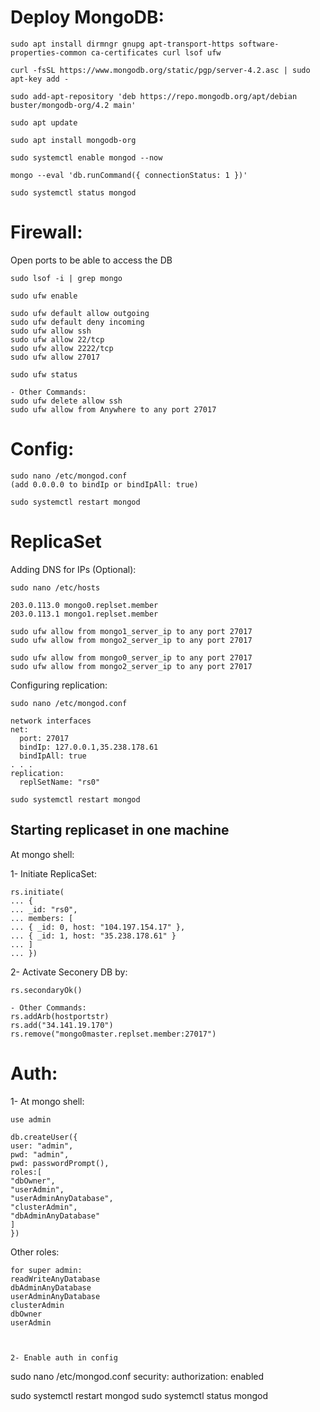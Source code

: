 # Deploy MongoDB:

```
sudo apt install dirmngr gnupg apt-transport-https software-properties-common ca-certificates curl lsof ufw

curl -fsSL https://www.mongodb.org/static/pgp/server-4.2.asc | sudo apt-key add -

sudo add-apt-repository 'deb https://repo.mongodb.org/apt/debian buster/mongodb-org/4.2 main'

sudo apt update

sudo apt install mongodb-org

sudo systemctl enable mongod --now

mongo --eval 'db.runCommand({ connectionStatus: 1 })'

sudo systemctl status mongod

```



# Firewall: 

Open ports to be able to access the DB
```
sudo lsof -i | grep mongo

sudo ufw enable

sudo ufw default allow outgoing
sudo ufw default deny incoming
sudo ufw allow ssh
sudo ufw allow 22/tcp
sudo ufw allow 2222/tcp
sudo ufw allow 27017

sudo ufw status

- Other Commands:
sudo ufw delete allow ssh
sudo ufw allow from Anywhere to any port 27017
```


# Config:

```
sudo nano /etc/mongod.conf
(add 0.0.0.0 to bindIp or bindIpAll: true)

sudo systemctl restart mongod
```


# ReplicaSet 

Adding DNS for IPs (Optional):

```
sudo nano /etc/hosts

203.0.113.0 mongo0.replset.member
203.0.113.1 mongo1.replset.member

sudo ufw allow from mongo1_server_ip to any port 27017
sudo ufw allow from mongo2_server_ip to any port 27017

sudo ufw allow from mongo0_server_ip to any port 27017
sudo ufw allow from mongo2_server_ip to any port 27017
```


Configuring replication:
```
sudo nano /etc/mongod.conf

network interfaces
net:
  port: 27017
  bindIp: 127.0.0.1,35.238.178.61
  bindIpAll: true
. . .
replication:
  replSetName: "rs0"

sudo systemctl restart mongod
```

## Starting replicaset in one machine


At mongo shell:

1- Initiate ReplicaSet:
```
rs.initiate(
... {
... _id: "rs0",
... members: [
... { _id: 0, host: "104.197.154.17" },
... { _id: 1, host: "35.238.178.61" }
... ]
... })
```

2- Activate Seconery DB by:
```
rs.secondaryOk()
```

```
- Other Commands:
rs.addArb(hostportstr)
rs.add("34.141.19.170")
rs.remove("mongo0master.replset.member:27017")
```



# Auth:

1- At mongo shell: 

```
use admin

db.createUser({
user: "admin",
pwd: "admin",
pwd: passwordPrompt(),
roles:[
"dbOwner", 
"userAdmin", 
"userAdminAnyDatabase",
"clusterAdmin",
"dbAdminAnyDatabase"
]
})
```

Other roles:
```
for super admin:
readWriteAnyDatabase
dbAdminAnyDatabase
userAdminAnyDatabase
clusterAdmin
dbOwner 
userAdmin
```

```


2- Enable auth in config

```
sudo nano /etc/mongod.conf
security:
  authorization: enabled

sudo systemctl restart mongod
sudo systemctl status mongod
```